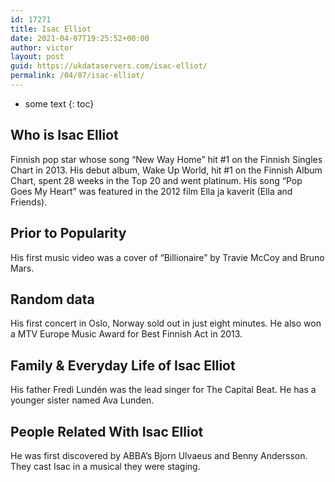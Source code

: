 ```yaml
---
id: 17271
title: Isac Elliot
date: 2021-04-07T19:25:52+00:00
author: victor
layout: post
guid: https://ukdataservers.com/isac-elliot/
permalink: /04/07/isac-elliot/
---
```


* some text
{: toc}


## Who is Isac Elliot



Finnish pop star whose song &#8220;New Way Home&#8221; hit #1 on the Finnish Singles Chart in 2013. His debut album, Wake Up World, hit #1 on the Finnish Album Chart, spent 28 weeks in the Top 20 and went platinum. His song &#8220;Pop Goes My Heart&#8221; was featured in the 2012 film Ella ja kaverit (Ella and Friends). 

                
                
                
## Prior to Popularity



His first music video was a cover of &#8220;Billionaire&#8221; by Travie McCoy and Bruno Mars. 

                
                
                
## Random data



His first concert in Oslo, Norway sold out in just eight minutes. He also won a MTV Europe Music Award for Best Finnish Act in 2013. 

                
                
                
## Family & Everyday Life of Isac Elliot



His father Fredi Lundén was the lead singer for The Capital Beat. He has a younger sister named Ava Lunden.

                
                
                
## People Related With Isac Elliot



He was first discovered by ABBA&#8217;s Bjorn Ulvaeus and Benny Andersson. They cast Isac in a musical they were staging.

                
              
            
          
          
          